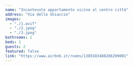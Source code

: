 ```yaml
---
name: "Incantevole appartamento vicino al centro città"
address: "Via delle Ghiaccie"
images:
  - "./1.avif"
  - "./2.jpeg"
  - "./3.jpeg"
bathrooms: 1
beds: 1
guests: 2
featured: false
link: "https://www.airbnb.it/rooms/1385583488286299001"
---
```

